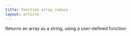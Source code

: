 ```yaml
---
title: function array_reduce
layout: article
---
```

Returns an array as a string, using a user-defined function